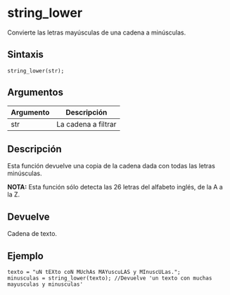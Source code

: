 # string_lower

Convierte las letras mayúsculas de una cadena a minúsculas.

## Sintaxis

  
```gml  
string_lower(str);  
```  

## Argumentos

Argumento|Descripción|  
---|---|  
str|La cadena a filtrar|  

## Descripción

Esta función devuelve una copia de la cadena dada con todas las letras minúsculas.  
  
**NOTA:** Esta función sólo detecta las 26 letras del alfabeto inglés, de la A a la Z.

## Devuelve

Cadena de texto.

## Ejemplo

  
```gml  
texto = "uN tEXto coN MUchAs MAYuscuLAS y MInuscULas.";  
minusculas = string_lower(texto); //Devuelve 'un texto con muchas mayusculas y minusculas'  
```